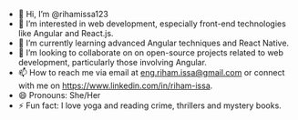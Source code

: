 - 👋 Hi, I’m @rihamissa123
- 👀 I’m interested in web development, especially front-end technologies like Angular and React.js.
- 🌱 I’m currently learning advanced Angular techniques and React Native.
- 💞️ I’m looking to collaborate on on open-source projects related to web development, particularly those involving Angular.
- 📫 How to reach me via email at eng.riham.issa@gmail.com or connect with me on https://www.linkedin.com/in/riham-issa.
- 😄 Pronouns: She/Her
- ⚡ Fun fact: I love yoga and reading crime, thrillers and mystery books.

<!---
rihamissa123/rihamissa123 is a ✨ special ✨ repository because its `README.md` (this file) appears on your GitHub profile.
You can click the Preview link to take a look at your changes.
--->
